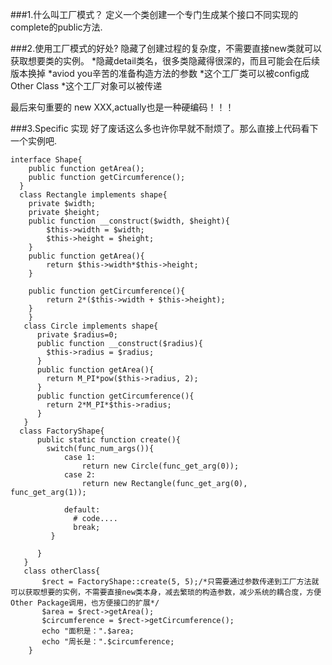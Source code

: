 ###1.什么叫工厂模式？
定义一个类创建一个专门生成某个接口不同实现的complete的public方法.

###2.使用工厂模式的好处?
隐藏了创建过程的复杂度，不需要直接new类就可以获取想要类的实例。
*隐藏detail类名，很多类隐藏得很深的，而且可能会在后续版本换掉
*aviod you辛苦的准备构造方法的参数
*这个工厂类可以被config成Other Class
*这个工厂对象可以被传递

最后来句重要的
new XXX,actually也是一种硬编码！！！

###3.Specific 实现
好了废话这么多也许你早就不耐烦了。那么直接上代码看下一个实例吧.
```
interface Shape{
    public function getArea();
    public function getCircumference();
  }
  class Rectangle implements shape{
    private $width;
    private $height;
    public function __construct($width, $height){
        $this->width = $width;
        $this->height = $height;
    }
    public function getArea(){
        return $this->width*$this->height;
    }

    public function getCircumference(){
        return 2*($this->width + $this->height);
    }
    }
   class Circle implements shape{ 
      private $radius=0;
      public function __construct($radius){
        $this->radius = $radius;
      }
      public function getArea(){
        return M_PI*pow($this->radius, 2);
      }
      public function getCircumference(){
        return 2*M_PI*$this->radius;
      }
   }
  class FactoryShape{
      public static function create(){
        switch(func_num_args()){
            case 1:
                return new Circle(func_get_arg(0));
            case 2:
                return new Rectangle(func_get_arg(0), func_get_arg(1));

            default:
              # code....
              break;
         }
         
      }
   }
   class otherClass{
       $rect = FactoryShape::create(5, 5);/*只需要通过参数传递到工厂方法就可以获取想要的实例，不需要直接new类本身，减去繁琐的构造参数，减少系统的耦合度，方便Other Package调用，也方便接口的扩展*/
       $area = $rect->getArea();
       $circumference = $rect->getCircumference();
       echo "面积是：".$area;
       echo "周长是：".$circumference;
    }
```
